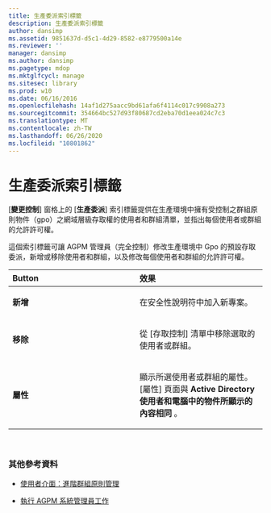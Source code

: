 ```yaml
---
title: 生產委派索引標籤
description: 生產委派索引標籤
author: dansimp
ms.assetid: 9851637d-d5c1-4d29-8582-e8779500a14e
ms.reviewer: ''
manager: dansimp
ms.author: dansimp
ms.pagetype: mdop
ms.mktglfcycl: manage
ms.sitesec: library
ms.prod: w10
ms.date: 06/16/2016
ms.openlocfilehash: 14af1d275aacc9bd61afa6f4114c017c9908a273
ms.sourcegitcommit: 354664bc527d93f80687cd2eba70d1eea024c7c3
ms.translationtype: MT
ms.contentlocale: zh-TW
ms.lasthandoff: 06/26/2020
ms.locfileid: "10801862"
---
```

# 生產委派索引標籤


[**變更控制**] 窗格上的 [**生產委派**] 索引標籤提供在生產環境中擁有受控制之群組原則物件（gpo）之網域層級存取權的使用者和群組清單，並指出每個使用者或群組的允許許可權。

這個索引標籤可讓 AGPM 管理員（完全控制）修改生產環境中 Gpo 的預設存取委派，新增或移除使用者和群組，以及修改每個使用者和群組的允許許可權。

<table>
<colgroup>
<col width="50%" />
<col width="50%" />
</colgroup>
<thead>
<tr class="header">
<th align="left">Button</th>
<th align="left">效果</th>
</tr>
</thead>
<tbody>
<tr class="odd">
<td align="left"><p><strong>新增</strong></p></td>
<td align="left"><p>在安全性說明符中加入新專案。</p></td>
</tr>
<tr class="even">
<td align="left"><p><strong>移除</strong></p></td>
<td align="left"><p>從 [存取控制] 清單中移除選取的使用者或群組。</p></td>
</tr>
<tr class="odd">
<td align="left"><p><strong>屬性</strong></p></td>
<td align="left"><p>顯示所選使用者或群組的屬性。 [屬性] 頁面與 <strong> Active Directory 使用者和電腦中的物件所顯示的內容相同 </strong> 。</p></td>
</tr>
</tbody>
</table>

 

### 其他參考資料

-   [使用者介面：進階群組原則管理](user-interface-advanced-group-policy-management-agpm30ops.md)

-   [執行 AGPM 系統管理員工作](performing-agpm-administrator-tasks-agpm30ops.md)

 

 






